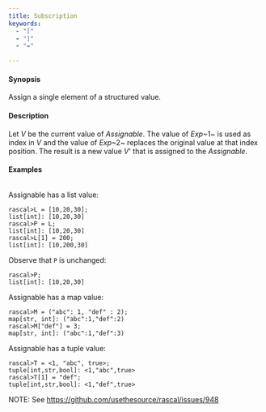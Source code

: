 ```yaml
---
title: Subscription
keywords:
  - "["
  - "]"
  - "="

---
```


#### Synopsis

Assign a single element of a structured value.

#### Description

Let _V_ be the current value of _Assignable_. The value of _Exp_~1~ is used as index in _V_ and 
the value of _Exp_~2~ replaces the original value at that index position. 
The result is a new value _V_' that is assigned to the _Assignable_.

#### Examples


```rascal-shell 
```
Assignable has a list value:

```rascal-shell ,continue
rascal>L = [10,20,30];
list[int]: [10,20,30]
rascal>P = L;
list[int]: [10,20,30]
rascal>L[1] = 200;
list[int]: [10,200,30]
```
Observe that `P` is unchanged:

```rascal-shell ,continue
rascal>P;
list[int]: [10,20,30]
```
Assignable has a map value:

```rascal-shell ,continue
rascal>M = ("abc": 1, "def" : 2);
map[str, int]: ("abc":1,"def":2)
rascal>M["def"] = 3;
map[str, int]: ("abc":1,"def":3)
```
Assignable has a tuple value:

```rascal-shell ,continue
rascal>T = <1, "abc", true>;
tuple[int,str,bool]: <1,"abc",true>
rascal>T[1] = "def";
tuple[int,str,bool]: <1,"def",true>
```
NOTE: See https://github.com/usethesource/rascal/issues/948


